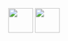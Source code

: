 <img loading="lazy" src="https://cdn.jsdelivr.net/gh/devicons/devicon@latest/icons/php/php-original.svg" width="50" height="50"/>
<img loading="lazy" src="https://cdn.jsdelivr.net/gh/devicons/devicon@latest/icons/laravel/laravel-original-wordmark.svg" width="50" height="50" />
          
